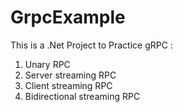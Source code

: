 # GrpcExample

This is a .Net Project to Practice gRPC :
1. Unary RPC
2. Server streaming RPC
3. Client streaming RPC
4. Bidirectional streaming RPC
